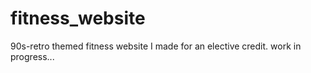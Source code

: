 # fitness_website
90s-retro themed fitness website I made for an elective credit. 
work in progress...
